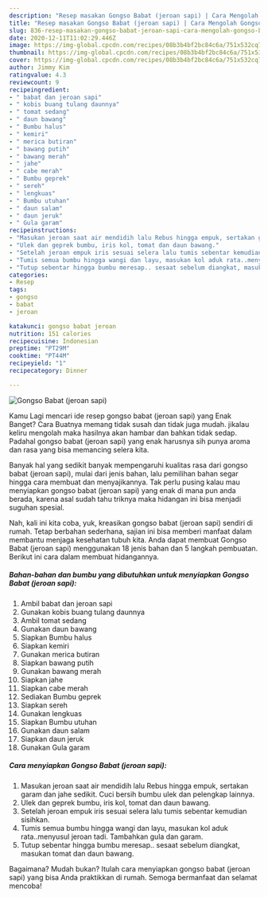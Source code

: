 ```yaml
---
description: "Resep masakan Gongso Babat (jeroan sapi) | Cara Mengolah Gongso Babat (jeroan sapi) Yang Sempurna"
title: "Resep masakan Gongso Babat (jeroan sapi) | Cara Mengolah Gongso Babat (jeroan sapi) Yang Sempurna"
slug: 836-resep-masakan-gongso-babat-jeroan-sapi-cara-mengolah-gongso-babat-jeroan-sapi-yang-sempurna
date: 2020-12-11T11:02:29.446Z
image: https://img-global.cpcdn.com/recipes/08b3b4bf2bc84c6a/751x532cq70/gongso-babat-jeroan-sapi-foto-resep-utama.jpg
thumbnail: https://img-global.cpcdn.com/recipes/08b3b4bf2bc84c6a/751x532cq70/gongso-babat-jeroan-sapi-foto-resep-utama.jpg
cover: https://img-global.cpcdn.com/recipes/08b3b4bf2bc84c6a/751x532cq70/gongso-babat-jeroan-sapi-foto-resep-utama.jpg
author: Jimmy Kim
ratingvalue: 4.3
reviewcount: 9
recipeingredient:
- " babat dan jeroan sapi"
- " kobis buang tulang daunnya"
- " tomat sedang"
- " daun bawang"
- " Bumbu halus"
- " kemiri"
- " merica butiran"
- " bawang putih"
- " bawang merah"
- " jahe"
- " cabe merah"
- " Bumbu geprek"
- " sereh"
- " lengkuas"
- " Bumbu utuhan"
- " daun salam"
- " daun jeruk"
- " Gula garam"
recipeinstructions:
- "Masukan jeroan saat air mendidih lalu Rebus hingga empuk, sertakan garam dan jahe sedikit. Cuci bersih bumbu ulek dan pelengkap lainnya."
- "Ulek dan geprek bumbu, iris kol, tomat dan daun bawang."
- "Setelah jeroan empuk iris sesuai selera lalu tumis sebentar kemudian sisihkan."
- "Tumis semua bumbu hingga wangi dan layu, masukan kol aduk rata..menyusul jeroan tadi. Tambahkan gula dan garam."
- "Tutup sebentar hingga bumbu meresap.. sesaat sebelum diangkat, masukan tomat dan daun bawang."
categories:
- Resep
tags:
- gongso
- babat
- jeroan

katakunci: gongso babat jeroan 
nutrition: 151 calories
recipecuisine: Indonesian
preptime: "PT29M"
cooktime: "PT44M"
recipeyield: "1"
recipecategory: Dinner

---
```



![Gongso Babat (jeroan sapi)](https://img-global.cpcdn.com/recipes/08b3b4bf2bc84c6a/751x532cq70/gongso-babat-jeroan-sapi-foto-resep-utama.jpg)

Kamu Lagi mencari ide resep gongso babat (jeroan sapi) yang Enak Banget? Cara Buatnya memang tidak susah dan tidak juga mudah. jikalau keliru mengolah maka hasilnya akan hambar dan bahkan tidak sedap. Padahal gongso babat (jeroan sapi) yang enak harusnya sih punya aroma dan rasa yang bisa memancing selera kita.



Banyak hal yang sedikit banyak mempengaruhi kualitas rasa dari gongso babat (jeroan sapi), mulai dari jenis bahan, lalu pemilihan bahan segar hingga cara membuat dan menyajikannya. Tak perlu pusing kalau mau menyiapkan gongso babat (jeroan sapi) yang enak di mana pun anda berada, karena asal sudah tahu triknya maka hidangan ini bisa menjadi suguhan spesial.


Nah, kali ini kita coba, yuk, kreasikan gongso babat (jeroan sapi) sendiri di rumah. Tetap berbahan sederhana, sajian ini bisa memberi manfaat dalam membantu menjaga kesehatan tubuh kita. Anda dapat membuat Gongso Babat (jeroan sapi) menggunakan 18 jenis bahan dan 5 langkah pembuatan. Berikut ini cara dalam membuat hidangannya.

<!--inarticleads1-->

##### Bahan-bahan dan bumbu yang dibutuhkan untuk menyiapkan Gongso Babat (jeroan sapi):

1. Ambil  babat dan jeroan sapi
1. Gunakan  kobis buang tulang daunnya
1. Ambil  tomat sedang
1. Gunakan  daun bawang
1. Siapkan  Bumbu halus
1. Siapkan  kemiri
1. Gunakan  merica butiran
1. Siapkan  bawang putih
1. Gunakan  bawang merah
1. Siapkan  jahe
1. Siapkan  cabe merah
1. Sediakan  Bumbu geprek
1. Siapkan  sereh
1. Gunakan  lengkuas
1. Siapkan  Bumbu utuhan
1. Gunakan  daun salam
1. Siapkan  daun jeruk
1. Gunakan  Gula garam




<!--inarticleads2-->

##### Cara menyiapkan Gongso Babat (jeroan sapi):

1. Masukan jeroan saat air mendidih lalu Rebus hingga empuk, sertakan garam dan jahe sedikit. Cuci bersih bumbu ulek dan pelengkap lainnya.
1. Ulek dan geprek bumbu, iris kol, tomat dan daun bawang.
1. Setelah jeroan empuk iris sesuai selera lalu tumis sebentar kemudian sisihkan.
1. Tumis semua bumbu hingga wangi dan layu, masukan kol aduk rata..menyusul jeroan tadi. Tambahkan gula dan garam.
1. Tutup sebentar hingga bumbu meresap.. sesaat sebelum diangkat, masukan tomat dan daun bawang.




Bagaimana? Mudah bukan? Itulah cara menyiapkan gongso babat (jeroan sapi) yang bisa Anda praktikkan di rumah. Semoga bermanfaat dan selamat mencoba!
